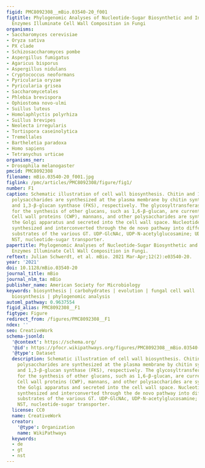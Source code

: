 ```yaml
---
figid: PMC8092308__mBio.03540-20_f001
figtitle: Phylogenomic Analyses of Nucleotide-Sugar Biosynthetic and Interconverting
  Enzymes Illuminate Cell Wall Composition in Fungi
organisms:
- Saccharomyces cerevisiae
- Oryza sativa
- PX clade
- Schizosaccharomyces pombe
- Aspergillus fumigatus
- Agaricus bisporus
- Aspergillus nidulans
- Cryptococcus neoformans
- Pyricularia oryzae
- Pyricularia grisea
- Saccharomycetales
- Phlebia brevispora
- Ophiostoma novo-ulmi
- Suillus luteus
- Homolaphlyctis polyrhiza
- Suillus brevipes
- Neolecta irregularis
- Tortispora caseinolytica
- Tremellales
- Bartheletia paradoxa
- Homo sapiens
- Tetranychus urticae
organisms_ner:
- Drosophila melanogaster
pmcid: PMC8092308
filename: mBio.03540-20_f001.jpg
figlink: /pmc/articles/PMC8092308/figure/fig1/
number: F1
caption: Schematic illustration of cell wall biosynthesis. Chitin and 1,3-β-glucan
  polysaccharides are synthesized at the plasma membrane by chitin synthase (CHS)
  and 1,3-β-glucan synthase (FKS), respectively. The glycosyltransferases (GT) responsible
  for the synthesis of other glucans, such as 1,6-β-glucan, are currently unknown.
  Cell wall proteins (CWP), mannans, and other polysaccharides are synthesized in
  the Golgi apparatus and secreted into the cell wall space. Nucleotide-sugars are
  synthesized and interconverted through the de novo pathway into different activated
  substrates of the various GT. UDP-GlcNAc, UDP-N-acetylglucosamine; UDP-Glc, UDP-glucose;
  NST, nucleotide-sugar transporter.
papertitle: Phylogenomic Analyses of Nucleotide-Sugar Biosynthetic and Interconverting
  Enzymes Illuminate Cell Wall Composition in Fungi.
reftext: Julian Schwerdt, et al. mBio. 2021 Mar-Apr;12(2):e03540-20.
year: '2021'
doi: 10.1128/mBio.03540-20
journal_title: mBio
journal_nlm_ta: mBio
publisher_name: American Society for Microbiology
keywords: biosynthesis | carbohydrates | evolution | fungal cell wall | nucleotide-sugar
  biosynthesis | phylogenomic analysis
automl_pathway: 0.9637554
figid_alias: PMC8092308__F1
figtype: Figure
redirect_from: /figures/PMC8092308__F1
ndex: ''
seo: CreativeWork
schema-jsonld:
  '@context': https://schema.org/
  '@id': https://pfocr.wikipathways.org/figures/PMC8092308__mBio.03540-20_f001.html
  '@type': Dataset
  description: Schematic illustration of cell wall biosynthesis. Chitin and 1,3-β-glucan
    polysaccharides are synthesized at the plasma membrane by chitin synthase (CHS)
    and 1,3-β-glucan synthase (FKS), respectively. The glycosyltransferases (GT) responsible
    for the synthesis of other glucans, such as 1,6-β-glucan, are currently unknown.
    Cell wall proteins (CWP), mannans, and other polysaccharides are synthesized in
    the Golgi apparatus and secreted into the cell wall space. Nucleotide-sugars are
    synthesized and interconverted through the de novo pathway into different activated
    substrates of the various GT. UDP-GlcNAc, UDP-N-acetylglucosamine; UDP-Glc, UDP-glucose;
    NST, nucleotide-sugar transporter.
  license: CC0
  name: CreativeWork
  creator:
    '@type': Organization
    name: WikiPathways
  keywords:
  - de
  - gt
  - nst
---
```

